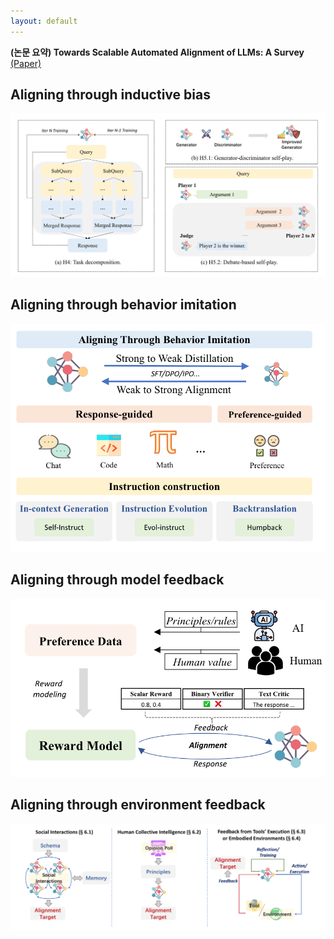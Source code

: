 ```yaml
---
layout: default
---
```


**(논문 요약) Towards Scalable Automated Alignment of LLMs: A Survey** [(Paper)](https://arxiv.org/pdf/2406.01252)


## Aligning through inductive bias
<img src="./data/papers/alignment/inductive_bias.png" width="800" />

## Aligning through behavior imitation
<img src="./data/papers/alignment/behavior_imitation.png" width="600" />

## Aligning through model feedback 
<img src="./data/papers/alignment/model_feedback.png" width="600" />

## Aligning through environment feedback
<img src="./data/papers/alignment/environment.png" width="800" />